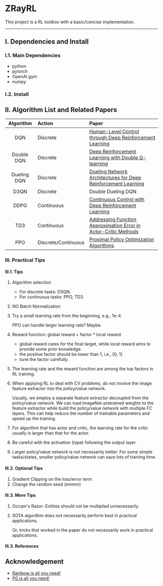 # ZRayRL

This project is a RL toolbox with a basic/concise implementation.

---

## I. Dependencies and Install
### I.1. Main Dependencies
- python
- pytorch
- OpenAI gym
- numpy

### I.2. Install

## II. Algorithm List and Related Papers

| Algorithm | Action | Paper |
| :---: | :--- | :--- |
| DQN | Discrete | [Human-Level Control through Deep Reinforcement Learning](https://storage.googleapis.com/deepmind-media/dqn/DQNNaturePaper.pdf) |
| Double DQN | Discrete | [Deep Reinforcement Learning with Double Q-learning](https://arxiv.org/pdf/1509.06461.pdf) |
| Dueling DQN | Discrete | [Dueling Network Architectures for Deep Reinforcement Learning](https://arxiv.org/pdf/1511.06581.pdf) |
| D3QN | Discrete | Double Dueling DQN |
| DDPG | Continuous | [Continuous Control with Deep Reinforcement Learning](https://arxiv.org/pdf/1509.02971.pdf) |
| TD3 | Continuous | [Addressing Function Approximation Error in Actor-Critic Methods](https://arxiv.org/pdf/1802.09477.pdf) |
| PPO | Discrete/Continuous | [Proximal Policy Optimization Algorithms](https://arxiv.org/abs/1707.06347) |

### III. Practical Tips
#### III.1. Tips

1. Algorithm selection
   - For discrete tasks: D3QN.
   - For continuous tasks: PPO, TD3.
1. NO Batch Normalization
1. Try a small learning rate from the beginning, e.g., 1e-4.
   
   PPO can handle larger learning rate? Maybe.
   
1. Reward function: global reward + factor * local reward
    - global reward cares for the final target, while local reward aims to provide some prior knowledge.
    - the positive factor should be lower than 1, i.e., \[0, 1\].
    - tune the factor carefully.
1. The learning rate and the reward function are among the top factors in RL training.
1. When applying RL to deal with CV problems, do not involve the image feature extractor into the policy/value network. 
   
   Usually, we employ a separate feature extractor decoupled from the policy/value network.
   We can load ImageNet-pretrained weights to the feature extractor while build the policy/value network with multiple FC layers.
   This can help reduce the number of trainable parameters and speed up the training.
   
1. For algorithm that has actor and critic, the learning rate for the critic usually is larger than that for the actor.
1. Be careful with the activation (type) following the output layer.
1. Larger policy/value network is not necessarily better. For some simple tasks/states, smaller policy/value network can save lots of training time.

#### III.2. Optional Tips

1. Gradient Clipping on the loss/error term
1. Change the random seed (emmm)

#### III.3. More Tips

1. Occam's Razor: Entities should not be multiplied unnecessarily.
1. SOTA algorithm does not necessarily perform best in practical applications. 
   
   Or, tricks that worked in the paper do not necessarily work in practical applications.

#### III.3. References

## Acknowledgement
- [Rainbow is all you need!](https://github.com/Curt-Park/rainbow-is-all-you-need)
- [PG is all you need!](https://github.com/MrSyee/pg-is-all-you-need)
